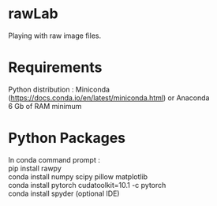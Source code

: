 # rawLab
Playing with raw image files.

# Requirements
Python distribution : Miniconda (https://docs.conda.io/en/latest/miniconda.html) or Anaconda  
6 Gb of RAM minimum

# Python Packages
In conda command prompt :  
pip install rawpy  
conda install numpy scipy pillow matplotlib  
conda install pytorch cudatoolkit=10.1 -c pytorch  
conda install spyder (optional IDE)  
